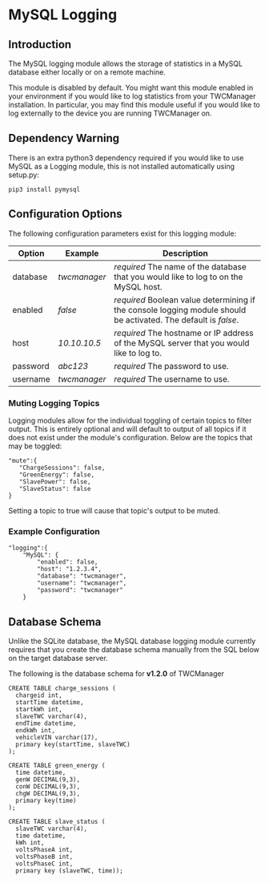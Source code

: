 # MySQL Logging

## Introduction

The MySQL logging module allows the storage of statistics in a MySQL database either locally or on a remote machine.

This module is disabled by default. You might want this module enabled in your environment if you would like to log statistics from your TWCManager installation. In particular, you may find this module useful if you would like to log externally to the device you are running TWCManager on.

## Dependency Warning

There is an extra python3 dependency required if you would like to use MySQL as a Logging module, this is not installed automatically using setup.py:

```pip3 install pymysql```

## Configuration Options

The following configuration parameters exist for this logging module:

| Option   | Example | Description |
| -------- | ------- | ----------- |
| database | *twcmanager* | *required* The name of the database that you would like to log to on the MySQL host. |
| enabled  | *false* | *required* Boolean value determining if the console logging module should be activated. The default is *false*. |
| host     | *10.10.10.5* | *required* The hostname or IP address of the MySQL server that you would like to log to. |
| password | *abc123* | *required* The password to use. |
| username | *twcmanager* | *required* The username to use. |

### Muting Logging Topics

Logging modules allow for the individual toggling of certain topics to filter output. This is entirely optional and will default to output of all topics if it does not exist under the module's configuration. Below are the topics that may be toggled:

```
"mute":{
   "ChargeSessions": false,
   "GreenEnergy": false,
   "SlavePower": false,
   "SlaveStatus": false
}
```

Setting a topic to true will cause that topic's output to be muted.

### Example Configuration

```
"logging":{
    "MySQL": {
        "enabled": false,
        "host": "1.2.3.4",
        "database": "twcmanager",
        "username": "twcmanager",
        "password": "twcmanager"
    }
```

## Database Schema

Unlike the SQLite database, the MySQL database logging module currently requires that you create the database schema manually from the SQL below on the target database server.

The following is the database schema for **v1.2.0** of TWCManager 

```
CREATE TABLE charge_sessions (
  chargeid int,
  startTime datetime,
  startkWh int,
  slaveTWC varchar(4),
  endTime datetime,
  endkWh int,
  vehicleVIN varchar(17),
  primary key(startTime, slaveTWC)
);

CREATE TABLE green_energy (
  time datetime,
  genW DECIMAL(9,3),
  conW DECIMAL(9,3),
  chgW DECIMAL(9,3),
  primary key(time)
);

CREATE TABLE slave_status (
  slaveTWC varchar(4), 
  time datetime, 
  kWh int, 
  voltsPhaseA int, 
  voltsPhaseB int, 
  voltsPhaseC int, 
  primary key (slaveTWC, time));
```
